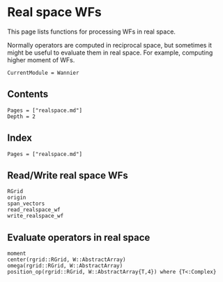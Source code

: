 # Real space WFs

This page lists functions for processing WFs in real space.

Normally operators are computed in reciprocal space, but sometimes it might be useful to
evaluate them in real space. For example, computing higher moment of WFs.

```@meta
CurrentModule = Wannier
```

## Contents

```@contents
Pages = ["realspace.md"]
Depth = 2
```

## Index

```@index
Pages = ["realspace.md"]
```

## Read/Write real space WFs

```@docs
RGrid
origin
span_vectors
read_realspace_wf
write_realspace_wf
```

## Evaluate operators in real space

```@docs
moment
center(rgrid::RGrid, W::AbstractArray)
omega(rgrid::RGrid, W::AbstractArray)
position_op(rgrid::RGrid, W::AbstractArray{T,4}) where {T<:Complex}
```
